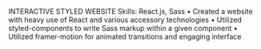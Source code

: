 INTERACTIVE STYLED WEBSITE
Skills: React.js, Sass
•	Created a website with heavy use of React and various accessory technologies
•	Utilized styled-components to write Sass markup within a given component
•	Utilized framer-motion for animated transitions and engaging interface

